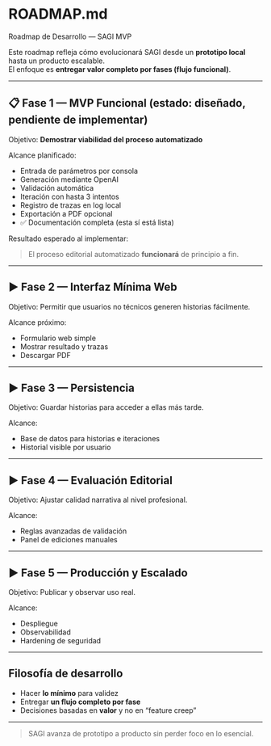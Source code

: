 # ROADMAP.md
Roadmap de Desarrollo — SAGI MVP

Este roadmap refleja cómo evolucionará SAGI desde un **prototipo local** hasta un producto escalable.  
El enfoque es **entregar valor completo por fases (flujo funcional)**.

---

## 📋 Fase 1 — MVP Funcional (estado: **diseñado, pendiente de implementar**)

Objetivo: **Demostrar viabilidad del proceso automatizado**

Alcance planificado:
- Entrada de parámetros por consola
- Generación mediante OpenAI
- Validación automática
- Iteración con hasta 3 intentos
- Registro de trazas en log local
- Exportación a PDF opcional
- ✅ Documentación completa (esta sí está lista)

Resultado esperado al implementar:
> El proceso editorial automatizado **funcionará** de principio a fin.

---

## ▶️ Fase 2 — Interfaz Mínima Web

Objetivo:
Permitir que usuarios no técnicos generen historias fácilmente.

Alcance próximo:
- Formulario web simple
- Mostrar resultado y trazas
- Descargar PDF

---

## ▶️ Fase 3 — Persistencia

Objetivo:
Guardar historias para acceder a ellas más tarde.

Alcance:
- Base de datos para historias e iteraciones
- Historial visible por usuario

---

## ▶️ Fase 4 — Evaluación Editorial

Objetivo:
Ajustar calidad narrativa al nivel profesional.

Alcance:
- Reglas avanzadas de validación
- Panel de ediciones manuales

---

## ▶️ Fase 5 — Producción y Escalado

Objetivo:
Publicar y observar uso real.

Alcance:
- Despliegue
- Observabilidad
- Hardening de seguridad

---

## Filosofía de desarrollo

- Hacer **lo mínimo** para validez
- Entregar **un flujo completo por fase**
- Decisiones basadas en **valor** y no en “feature creep”

---

> SAGI avanza de prototipo a producto sin perder foco en lo esencial.
